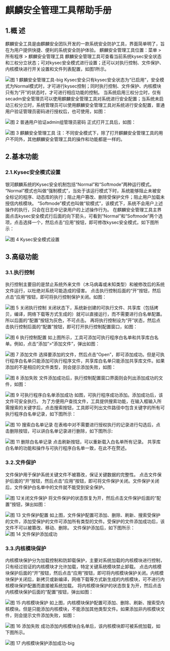 #   麒麟安全管理工具帮助手册


## 1.概 述
麒麟安全工具是由麒麟安全团队开发的一款系统安全防护工具，界面简单明了，旨在为用户提供快捷、便利的系统安全防护体验。
麒麟安全管理工具位置：菜单 > 所有程序 > 麒麟安全管理工具
麒麟安全管理工具可查看当前系统kysec安全状态和三权分立状态；可对kysec安全模式进行设置；还可以对执行控制、文件保护、内核模块进行开关设置和文件列表配置，如图1所示。

![图 1 麒麟安全管理工具-big](image/1.png)
Kysec安全只有kysec安全状态为“已启用”，安全模式为Normal模式时，才可进行kysec控制；同时执行控制、文件保护、内核模块只有为“开”的状态时，才可进行相应功能的控制。
当系统启用三权分立时，仅有secadm安全管理员可以使用麒麟安全管理工具对系统进行安全配置；当系统未启动三权分立时，系统管理员可以使用麒麟安全管理工具对系统进行安全配置，普通用户验证管理员密码进行授权后，也可使用，如图：

![图 2 普通用户验证admin组管理员密码](image/2.png)
正式打开工具后，如图：

![图 3 麒麟安全管理工具](image/3.png)
注：不同安全模式下，除了打开麒麟安全管理工具的用户不同外，其他麒麟安全管理工具的操作和功能都是一样的。
## 2.基本功能
### 2.1.Kysec安全模式设置
银河麒麟系统的Kysec安全机制包括“Normal”和“Softmode”两种运行模式。
“Normal”模式也叫做“强制模式”，当处于该运行模式下时，系统能够阻止未被安全标记的程序、动态库的执行；阻止用户篡改、删除受保护文件；阻止用户加载未授信内核模块。
“Softmode”模式也叫做“软模式”，该模式下，系统不会用户上述操作的执行，只会在日志中记录用户的上述操作行为。
在麒麟安全管理工具主界面点击kysec安全模式行后面的向下箭头，可看到“Normal”和“Softmode”两个选项，点击选择一个，然后点击“应用”按钮，即可修改kysec安全模式，如下图所示：

![图 4 Kysec安全模式设置](image/4.png)
## 3.高级功能
### 3.1.执行控制
执行控制主要目的是禁止系统外来文件（木马病毒或未知类型）和被修改后的系统文件运行，以杜绝对系统可能造成的侵害。
点击执行控制后面的“开”按钮，然后点击“应用”按钮，即可将执行控制保护关闭。如图：

![图 5 关闭执行控制](image/5.png)
关闭状态下，系统新创建的可执行文件、共享库（包括拷贝，编译，网络下载等方式生成的）就可以直接运行，而不需要进行白名单配置。所以后面的“配置”按钮为灰色，不可点击。
再将执行控制设为“开”状态，然后点击执行控制后面的“配置”按钮，即可打开执行控制配置窗口，如图：

![图 6 执行控制配置](image/6.png)
如上图所示，工具可添加可执行程序白名单和共享库白名单。例如，点击“添加”>“添加文件”，弹出如图：

![图 7 添加文件](image/7.png)
选择要添加的文件，然后点击“Open”，即可添加成功。但是可执行程序白名单只能添加可执行程序文件，共享库白名单只能添加共享库文件。如果添加的不是相应的文件类型，则会提示添加失败，如图：

![图 8 添加失败](image/8.png)
文件添加成功后，执行控制配置窗口界面则会列出添加成功的文件，如图：

![图 9 可执行程序白名单添加成功](image/9.png)
如图，可执行程序成功添加。添加成功后，该文件可安全执行。
为了方便用户查找文件，工具提供搜索功能，在输入框输入所需搜索的关键字后，点击搜索按钮，工具即可列出文件路径中包含关键字的所有可执行程序白名单记录，如下图所示：

![图 10 搜索白名单记录](image/10.png)
在表格中对不需要进行授权执行的记录进行勾选后，点击删除按钮，可以讲白名单记录进行删除，如下图所示:

![图 11 删除白名单记录](image/11.png)
点击刷新按钮，可以重新载入白名单所有记录。
共享库白名单的功能和操作与可执行程序白名单一致，在此不在赘述。
### 3.2.文件保护
文件保护用于保护系统关键文件不被篡改，保证关键数据的完整性。
点击文件保护后面的“开”按钮，然后点击“应用”按钮，即可将文件保护关闭。文件保护关闭后，文件保护白名单中的文件就不能受到安全保护。

![图 12关闭文件保护](image/12.png)
将文件保护的状态恢复为开，然后点击文件保护后面的“配置”按钮，弹出如图：

![图 13 文件保护配置](image/13.png)
如上图，文件保护配置可添加、删除、刷新、搜索受保护的文件，添加受保护的文件可添加所有类型的文件。受保护的文件添加成功后，该文件不可以被篡改、移动、删除。
文件保护添加后，如下图所示：
![图 14 文件保护添加成功](image/14.png)
### 3.3.内核模块保护
内核模块保护分为加载控制和防卸载保护，主要对系统加载的内核模块进行控制，只有经过验证的内核模块才允许加载，特定关键系统模块禁止卸载。
点击内核模块保护后面的“开”按钮，然后点击“应用”按钮，即可将内核模块保护关闭。内核模块保护关闭后，新拷贝或新编译，网络下载等方式新生成的内核模块，可不进行内核模块保护配置而直接被系统加载。
将内核模块保护的状态恢复为开，然后点击内核模块保护后面的“配置”按钮，弹出如图：

![图 15 内核模块保护](image/15.png)
如上图，内核模块保护配置可添加、删除、刷新、搜索受内核模块。但是只能添加内核模块，不能添加其他类型文件。如果添加非内核模块文件，则会提示文件添加失败，如图：

![图 16 添加失败](image/16.png)
成功添加内核模块白名单后，该内核模块即可被系统加载，如下图所示。

![图 17 内核模块保护添加成功-big](image/17.png)
